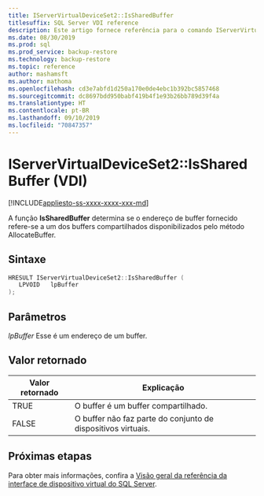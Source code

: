 ```yaml
---
title: IServerVirtualDeviceSet2::IsSharedBuffer
titlesuffix: SQL Server VDI reference
description: Este artigo fornece referência para o comando IServerVirtualDeviceSet2::IsSharedBuffer.
ms.date: 08/30/2019
ms.prod: sql
ms.prod_service: backup-restore
ms.technology: backup-restore
ms.topic: reference
author: mashamsft
ms.author: mathoma
ms.openlocfilehash: cd3e7abfd1d250a170e0de4ebc1b392bc5857468
ms.sourcegitcommit: dc8697bdd950babf419b4f1e93b26bb789d39f4a
ms.translationtype: HT
ms.contentlocale: pt-BR
ms.lasthandoff: 09/10/2019
ms.locfileid: "70847357"
---
```

# <a name="iservervirtualdeviceset2issharedbuffer-vdi"></a>IServerVirtualDeviceSet2::IsSharedBuffer (VDI)

[!INCLUDE[appliesto-ss-xxxx-xxxx-xxx-md](../../../includes/appliesto-ss-xxxx-xxxx-xxx-md.md)]

A função **IsSharedBuffer** determina se o endereço de buffer fornecido refere-se a um dos buffers compartilhados disponibilizados pelo método AllocateBuffer.

## <a name="syntax"></a>Sintaxe

```c
HRESULT IServerVirtualDeviceSet2::IsSharedBuffer (
   LPVOID   lpBuffer
);
```

## <a name="parameters"></a>Parâmetros

*lpBuffer* Esse é um endereço de um buffer.

## <a name="return-value"></a>Valor retornado

|Valor retornado | Explicação |
|---|---|
| TRUE | O buffer é um buffer compartilhado. |
| FALSE | O buffer não faz parte do conjunto de dispositivos virtuais. |

## <a name="next-steps"></a>Próximas etapas

Para obter mais informações, confira a [Visão geral da referência da interface de dispositivo virtual do SQL Server](reference-virtual-device-interface.md).